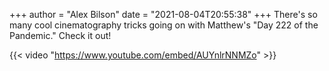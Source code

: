 +++
author = "Alex Bilson"
date = "2021-08-04T20:55:38"
+++
There's so many cool cinematography tricks going on with Matthew's "Day 222 of the Pandemic." Check it out!

{{< video "https://www.youtube.com/embed/AUYnlrNNMZo" >}}

